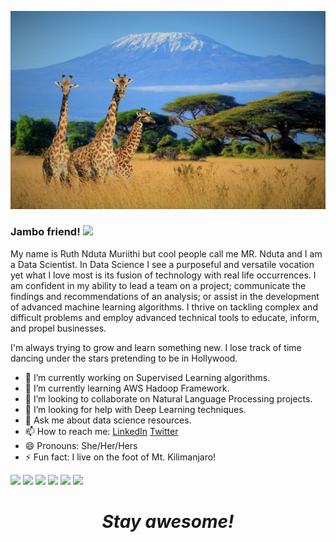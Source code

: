 ![Header](https://github.com/RuthNduta/RuthNduta/blob/main/Github%20header.jpg "Header")

### Jambo friend! <img src="https://raw.githubusercontent.com/MartinHeinz/MartinHeinz/master/wave.gif" width="30px">

My name is Ruth Nduta Muriithi but cool people call me MR. Nduta and I am a Data Scientist. In Data Science I see a purposeful and versatile vocation yet what I love most is its fusion of technology with real life occurrences. I am confident in my ability to lead a team on a project; communicate the findings and recommendations of an analysis; or assist in the development of advanced machine learning algorithms. I thrive on tackling complex and difficult problems and employ advanced technical tools to educate, inform, and propel businesses.

I'm always trying to grow and learn something new. I lose track of time dancing under the stars pretending to be in Hollywood. 


- 🔭 I’m currently working on Supervised Learning algorithms.
- 🌱 I’m currently learning AWS Hadoop Framework.
- 👯 I’m looking to collaborate on Natural Language Processing projects.
- 🤔 I’m looking for help with Deep Learning techniques.
- 💬 Ask me about data science resources.
- 📫 How to reach me: [LinkedIn](https://www.linkedin.com/in/ruth-nduta-muriithi/) [Twitter](https://twitter.com/mr_nduta)
- 😄 Pronouns: She/Her/Hers
- ⚡ Fun fact: I live on the foot of Mt. Kilimanjaro!

![](https://img.shields.io/badge/OS-Windows10-informational?style=flat&logo=<LOGO_NAME>&logoColor=white&color=2bbc8a)
![](https://img.shields.io/badge/Code-Python-informational?style=flat&logo=<LOGO_NAME>&logoColor=white&color=2bbc8a)
![](https://img.shields.io/badge/Code-mySQL-informational?style=flat&logo=<LOGO_NAME>&logoColor=white&color=2bbc8a)
![](https://img.shields.io/badge/Tools-Pandas-informational?style=flat&logo=<LOGO_NAME>&logoColor=white&color=2bbc8a)
![](https://img.shields.io/badge/Tools-Numpy-informational?style=flat&logo=<LOGO_NAME>&logoColor=white&color=2bbc8a)
![](https://img.shields.io/badge/Tools-Scikit-informational?style=flat&logo=<LOGO_NAME>&logoColor=white&color=2bbc8a)


<h1 align='center'><i>Stay awesome!</i></h1>
